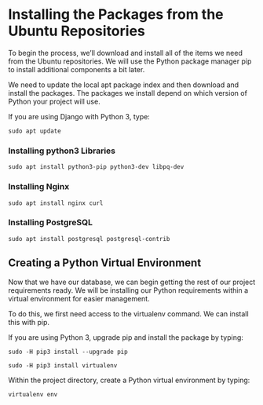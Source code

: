 # Installing the Packages from the Ubuntu Repositories

To begin the process, we’ll download and install all of the items we need from the Ubuntu repositories. We will use the Python package manager pip to install additional components a bit later.

We need to update the local apt package index and then download and install the packages. The packages we install depend on which version of Python your project will use.

If you are using Django with Python 3, type:

```
sudo apt update
```
### Installing python3 Libraries

```
sudo apt install python3-pip python3-dev libpq-dev
```
### Installing Nginx

```
sudo apt install nginx curl
```
### Installing PostgreSQL
```
sudo apt install postgresql postgresql-contrib
```
## Creating a Python Virtual Environment

Now that we have our database, we can begin getting the rest of our project requirements ready. We will be installing our Python requirements within a virtual environment for easier management.

To do this, we first need access to the virtualenv command. We can install this with pip.

If you are using Python 3, upgrade pip and install the package by typing:

```
sudo -H pip3 install --upgrade pip
```
```
sudo -H pip3 install virtualenv
```

Within the project directory, create a Python virtual environment by typing:
```
virtualenv env
```
